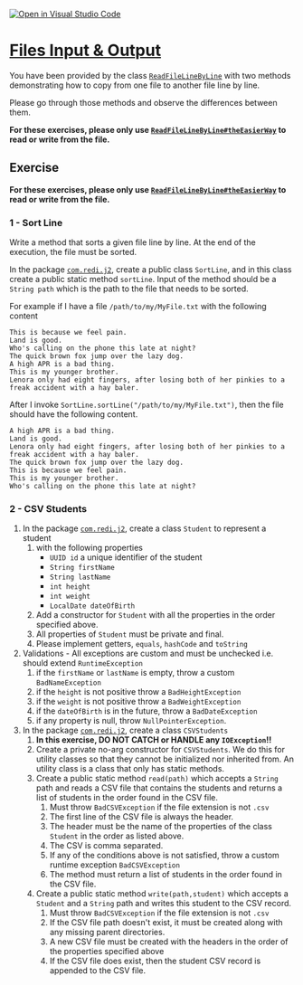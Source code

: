 [![Open in Visual Studio Code](https://classroom.github.com/assets/open-in-vscode-f059dc9a6f8d3a56e377f745f24479a46679e63a5d9fe6f495e02850cd0d8118.svg)](https://classroom.github.com/online_ide?assignment_repo_id=6442833&assignment_repo_type=AssignmentRepo)
# [Files Input & Output](https://redi-school.github.io/intermediate-java/)

You have been provided by the class  [`ReadFileLineByLine`](src/main/java/com/redi/j2/ReadFileLineByLine.java)
with two methods demonstrating how to copy from one file to another file line by line.

Please go through those methods and observe the differences between them.

**For these exercises, please only
use [`ReadFileLineByLine#theEasierWay`](src/main/java/com/redi/j2/ReadFileLineByLine.java) to read or write from the
file.**

## Exercise

**For these exercises, please only
use [`ReadFileLineByLine#theEasierWay`](src/main/java/com/redi/j2/ReadFileLineByLine.java) to read or write from the
file.**

### 1 - Sort Line

Write a method that sorts a given file line by line. At the end of the execution, the file must be sorted.

In the package [`com.redi.j2`](src/main/java/com/redi/j2), create a public class `SortLine`, and in this class create a
public static method `sortLine`. Input of the method should be a `String path` which is the path to the file that needs
to be sorted.

For example if I have a file `/path/to/my/MyFile.txt` with the following content

```text
This is because we feel pain.
Land is good.
Who's calling on the phone this late at night?
The quick brown fox jump over the lazy dog.
A high APR is a bad thing.
This is my younger brother.
Lenora only had eight fingers, after losing both of her pinkies to a freak accident with a hay baler.
```

After I invoke `SortLine.sortLine("/path/to/my/MyFile.txt")`, then the file should have the following content.

```text
A high APR is a bad thing.
Land is good.
Lenora only had eight fingers, after losing both of her pinkies to a freak accident with a hay baler.
The quick brown fox jump over the lazy dog.
This is because we feel pain.
This is my younger brother.
Who's calling on the phone this late at night?
```

### 2 - CSV Students

1. In the package [`com.redi.j2`](src/main/java/com/redi/j2), create a class `Student` to represent a student
    1. with the following properties
        - `UUID id` a unique identifier of the student
        - `String firstName`
        - `String lastName`
        - `int height`
        - `int weight`
        - `LocalDate dateOfBirth`
    2. Add a constructor for `Student` with all the properties in the order specified above.
    3. All properties of `Student` must be private and final.
    4. Please implement getters, `equals`, `hashCode` and `toString`
2. Validations - All exceptions are custom and must be unchecked i.e. should extend `RuntimeException`
    1. if the `firstName` or `lastName` is empty, throw a custom `BadNameException`
    2. if the `height` is not positive throw a `BadHeightException`
    3. if the `weight` is not positive throw a `BadWeightException`
    4. if the `dateOfBirth` is in the future, throw a `BadDateException`
    4. if any property is null, throw `NullPointerException`.
3. In the package [`com.redi.j2`](src/main/java/com/redi/j2), create a class `CSVStudents`
    1. **In this exercise, DO NOT CATCH or HANDLE any `IOException`!!**
    2. Create a private no-arg constructor for `CSVStudents`. We do this for utility classes so that they cannot be
       initialized nor inherited from. An utility class is a class that only has static methods.
    3. Create a public static method `read(path)` which accepts a `String` path and reads a CSV file that contains the
       students and returns a list of students in the order found in the CSV file.
        1. Must throw `BadCSVException` if the file extension is not `.csv`
        2. The first line of the CSV file is always the header.
        3. The header must be the name of the properties of the class `Student` in the order as listed above.
        4. The CSV is comma separated.
        5. If any of the conditions above is not satisfied, throw a custom runtime exception `BadCSVException`
        6. The method must return a list of students in the order found in the CSV file.
    4. Create a public static method `write(path,student)` which accepts a `Student` and a `String` path and writes this
       student to the CSV record.
        1. Must throw `BadCSVException` if the file extension is not `.csv`
        2. If the CSV file path doesn't exist, it must be created along with any missing parent directories.
        3. A new CSV file must be created with the headers in the order of the properties specified above
        4. If the CSV file does exist, then the student CSV record is appended to the CSV file.
